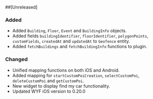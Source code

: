 ##[Unreleased]

### Added

- Added `Building`, `Floor`, `Event` and `BuildingInfo` objects.
- Added fields `buildingIdentifier`, `floorIdentifier`, `polygonPoints`, `customFields`, `createdAt` and `updatedAt` to `Geofence` entity.
- Added `fetchBuildings` and `fetchBuildingInfo` functions to plugin.

### Changed

- Unified mapping functions on both iOS and Android.
- Added mapping for `startCustomPoiCreation`, `selectCustomPoi`, `deleteCustomPoi` and `getCustomPoi`.
- New widget to display find my car functionality.
- Updated WYF iOS version to 0.20.0
